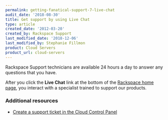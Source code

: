 ```yaml
---
permalink: getting-fanatical-support-7-live-chat
audit_date: '2018-08-30'
title: Get support by using Live Chat
type: article
created_date: '2012-03-20'
created_by: Rackspace Support
last_modified_date: '2018-12-06'
last_modified_by: Stephanie Fillmon
product: Cloud Servers
product_url: cloud-servers
---
```


Rackspace Support technicians are available 24 hours a day to answer any questions that you have.

After you click the **Live Chat** link at the bottom of the [Rackspace home page](https://www.rackspace.com),
you interact with a specialist trained to support our products.

### Additional resources

- [Create a support ticket in the Cloud Control Panel](/support/how-to/create-a-support-ticket-in-the-cloud-control-panel)
